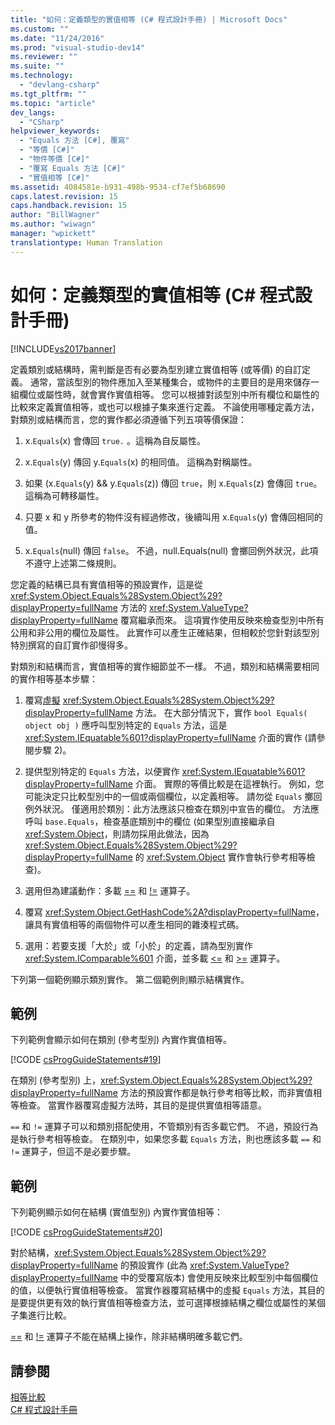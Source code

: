 ```yaml
---
title: "如何：定義類型的實值相等 (C# 程式設計手冊) | Microsoft Docs"
ms.custom: ""
ms.date: "11/24/2016"
ms.prod: "visual-studio-dev14"
ms.reviewer: ""
ms.suite: ""
ms.technology: 
  - "devlang-csharp"
ms.tgt_pltfrm: ""
ms.topic: "article"
dev_langs: 
  - "CSharp"
helpviewer_keywords: 
  - "Equals 方法 [C#], 覆寫"
  - "等價 [C#]"
  - "物件等價 [C#]"
  - "覆寫 Equals 方法 [C#]"
  - "實值相等 [C#]"
ms.assetid: 4084581e-b931-498b-9534-cf7ef5b68690
caps.latest.revision: 15
caps.handback.revision: 15
author: "BillWagner"
ms.author: "wiwagn"
manager: "wpickett"
translationtype: Human Translation
---
```

# 如何：定義類型的實值相等 (C# 程式設計手冊)
[!INCLUDE[vs2017banner](../../../csharp/includes/vs2017banner.md)]

定義類別或結構時，需判斷是否有必要為型別建立實值相等 \(或等價\) 的自訂定義。  通常，當該型別的物件應加入至某種集合，或物件的主要目的是用來儲存一組欄位或屬性時，就會實作實值相等。  您可以根據對該型別中所有欄位和屬性的比較來定義實值相等，或也可以根據子集來進行定義。  不論使用哪種定義方法，對類別或結構而言，您的實作都必須遵循下列五項等價保證：  
  
1.  x.`Equals`\(x\) 會傳回 `true.` 。這稱為自反屬性。  
  
2.  x.`Equals`\(y\) 傳回  y.`Equals`\(x\) 的相同值。  這稱為對稱屬性。  
  
3.  如果 \(x.`Equals`\(y\) && y.`Equals`\(z\)\) 傳回 `true`，則 x.`Equals`\(z\) 會傳回 `true`。  這稱為可轉移屬性。  
  
4.  只要 x 和 y 所參考的物件沒有經過修改，後續叫用 x.`Equals`\(y\) 會傳回相同的值。  
  
5.  x.`Equals`\(null\) 傳回 `false`。  不過，null.Equals\(null\) 會擲回例外狀況，此項不遵守上述第二條規則。  
  
 您定義的結構已具有實值相等的預設實作，這是從 <xref:System.Object.Equals%28System.Object%29?displayProperty=fullName> 方法的 <xref:System.ValueType?displayProperty=fullName> 覆寫繼承而來。  這項實作使用反映來檢查型別中所有公用和非公用的欄位及屬性。  此實作可以產生正確結果，但相較於您針對該型別特別撰寫的自訂實作卻慢得多。  
  
 對類別和結構而言，實值相等的實作細節並不一樣。  不過，類別和結構需要相同的實作相等基本步驟：  
  
1.  覆寫[虛擬](../../../csharp/language-reference/keywords/virtual.md) <xref:System.Object.Equals%28System.Object%29?displayProperty=fullName> 方法。  在大部分情況下，實作 `bool Equals( object obj )` 應呼叫型別特定的 `Equals` 方法，這是 <xref:System.IEquatable%601?displayProperty=fullName> 介面的實作  \(請參閱步驟 2\)。  
  
2.  提供型別特定的 `Equals` 方法，以便實作 <xref:System.IEquatable%601?displayProperty=fullName> 介面。  實際的等價比較是在這裡執行。  例如，您可能決定只比較型別中的一個或兩個欄位，以定義相等。  請勿從 `Equals` 擲回例外狀況。  僅適用於類別：此方法應該只檢查在類別中宣告的欄位。  方法應呼叫 `base.Equals`，檢查基底類別中的欄位   \(如果型別直接繼承自 <xref:System.Object>，則請勿採用此做法，因為 <xref:System.Object.Equals%28System.Object%29?displayProperty=fullName> 的 <xref:System.Object> 實作會執行參考相等檢查\)。  
  
3.  選用但為建議動作：多載 [\=\=](../../../csharp/language-reference/operators/equality-comparison-operator.md) 和 [\!\=](../../../csharp/language-reference/operators/not-equal-operator.md) 運算子。  
  
4.  覆寫 <xref:System.Object.GetHashCode%2A?displayProperty=fullName>，讓具有實值相等的兩個物件可以產生相同的雜湊程式碼。  
  
5.  選用：若要支援「大於」或「小於」的定義，請為型別實作 <xref:System.IComparable%601> 介面，並多載 [\<\=](../../../csharp/language-reference/operators/less-than-equal-operator.md) 和 [\>\=](../../../csharp/language-reference/operators/greater-than-equal-operator.md) 運算子。  
  
 下列第一個範例顯示類別實作。  第二個範例則顯示結構實作。  
  
## 範例  
 下列範例會顯示如何在類別 \(參考型別\) 內實作實值相等。  
  
 [!CODE [csProgGuideStatements#19](../CodeSnippet/VS_Snippets_VBCSharp/csProgGuideStatements#19)]  
  
 在類別 \(參考型別\) 上，<xref:System.Object.Equals%28System.Object%29?displayProperty=fullName> 方法的預設實作都是執行參考相等比較，而非實值相等檢查。  當實作器覆寫虛擬方法時，其目的是提供實值相等語意。  
  
 `==` 和 `!=` 運算子可以和類別搭配使用，不管類別有否多載它們。  不過，預設行為是執行參考相等檢查。  在類別中，如果您多載 `Equals` 方法，則也應該多載 `==` 和 `!=` 運算子，但這不是必要步驟。  
  
## 範例  
 下列範例顯示如何在結構 \(實值型別\) 內實作實值相等：  
  
 [!CODE [csProgGuideStatements#20](../CodeSnippet/VS_Snippets_VBCSharp/csProgGuideStatements#20)]  
  
 對於結構，<xref:System.Object.Equals%28System.Object%29?displayProperty=fullName> 的預設實作 \(此為 <xref:System.ValueType?displayProperty=fullName> 中的受覆寫版本\) 會使用反映來比較型別中每個欄位的值，以便執行實值相等檢查。  當實作器覆寫結構中的虛擬 `Equals` 方法，其目的是要提供更有效的執行實值相等檢查方法，並可選擇根據結構之欄位或屬性的某個子集進行比較。  
  
 [\=\=](../../../csharp/language-reference/operators/equality-comparison-operator.md) 和 [\!\=](../../../csharp/language-reference/operators/not-equal-operator.md) 運算子不能在結構上操作，除非結構明確多載它們。  
  
## 請參閱  
 [相等比較](../../../csharp/programming-guide/statements-expressions-operators/equality-comparisons.md)   
 [C\# 程式設計手冊](../../../csharp/programming-guide/index.md)